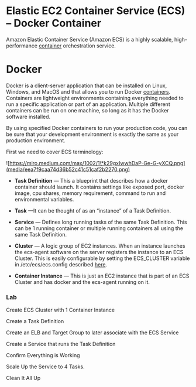 Elastic EC2 Container Service (ECS) – Docker Container 
=======================================================

Amazon Elastic Container Service (Amazon ECS) is a highly scalable,
high-performance [container](https://www.edureka.co/blog/what-is-docker-container) orchestration
service.

Docker 
=======

Docker is a client-server application that can be installed on Linux, Windows,
and MacOS and that allows you to run
Docker [containers](https://en.wikipedia.org/wiki/Operating-system-level_virtualization).
Containers are lightweight environments containing everything needed to run a
specific application or part of an application. Multiple different containers
can be run on one machine, so long as it has the Docker software installed.

By using specified Docker containers to run your production code, you can be
sure that your development environment is exactly the same as your production
environment.

First we need to cover ECS terminology:

![https://miro.medium.com/max/1002/1\*k29gxIwwhDaP-Ge-G-yXCQ.png](media/eea7f9caa74d36b52c41c51caf2b2270.png)

-   **Task Definition** — This a blueprint that describes how a docker container
    should launch. It contains settings like exposed port, docker image, cpu
    shares, memory requirement, command to run and environmental variables.

-   **Task** —It can be thought of as an “instance” of a Task Definition.

-   **Service** — Defines long running tasks of the same Task Definition. This
    can be 1 running container or multiple running containers all using the same
    Task Definition.

-   **Cluster** — A logic group of EC2 instances. When an instance launches the
    ecs-agent software on the server registers the instance to an ECS Cluster.
    This is easily configurable by setting the ECS_CLUSTER variable in
    /etc/ecs/ecs.config
    described [here](http://docs.aws.amazon.com/AmazonECS/latest/developerguide/launch_container_instance.html).

-   **Container Instance** — This is just an EC2 instance that is part of an ECS
    Cluster and has docker and the ecs-agent running on it.

### Lab

Create ECS Cluster with 1 Container Instance

Create a Task Definition

Create an ELB and Target Group to later associate with the ECS Service

Create a Service that runs the Task Definition

Confirm Everything is Working

Scale Up the Service to 4 Tasks.

Clean It All Up
